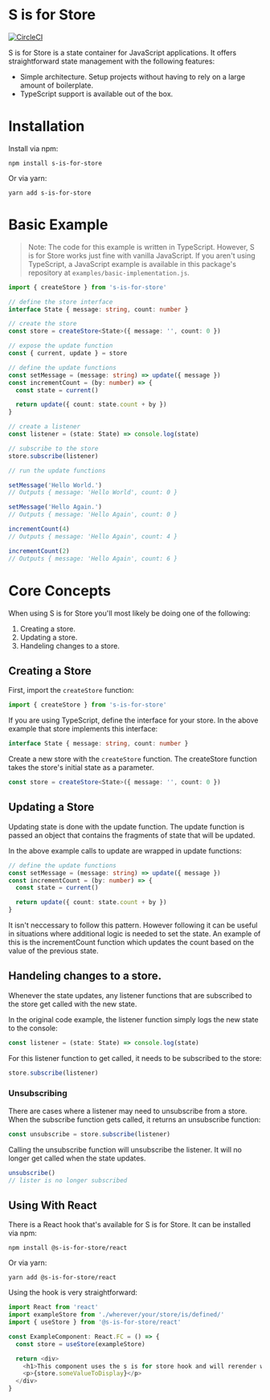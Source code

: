 # S is for Store

[![CircleCI](https://circleci.com/gh/heathgr/s-is-for-store.svg?style=svg)](https://circleci.com/gh/heathgr/s-is-for-store)

S is for Store is a state container for JavaScript applications. It offers straightforward state management with the following features:

- Simple architecture.  Setup projects without having to rely on a large amount of boilerplate.
- TypeScript support is available out of the box.

# Installation

Install via npm:

``` shell
npm install s-is-for-store
```

Or via yarn:

``` shell
yarn add s-is-for-store
```

# Basic Example

> Note: The code for this example is written in TypeScript.  However, S is for Store works just fine with vanilla JavaScript.  If you aren't using TypeScript, a JavaScript example is available in this package's repository at `examples/basic-implementation.js`.

``` ts
import { createStore } from 's-is-for-store'

// define the store interface
interface State { message: string, count: number }

// create the store
const store = createStore<State>({ message: '', count: 0 })

// expose the update function
const { current, update } = store

// define the update functions
const setMessage = (message: string) => update({ message })
const incrementCount = (by: number) => {
  const state = current()

  return update({ count: state.count + by })
}

// create a listener
const listener = (state: State) => console.log(state)

// subscribe to the store
store.subscribe(listener)

// run the update functions

setMessage('Hello World.')
// Outputs { message: 'Hello World', count: 0 }

setMessage('Hello Again.')
// Outputs { message: 'Hello Again', count: 0 }

incrementCount(4)
// Outputs { message: 'Hello Again', count: 4 }

incrementCount(2)
// Outputs { message: 'Hello Again', count: 6 }

```

# Core Concepts

When using S is for Store you'll most likely be doing one of the following:

1. Creating a store.
2. Updating a store.
3. Handeling changes to a store.

## Creating a Store

First, import  the `createStore` function:

``` ts
import { createStore } from 's-is-for-store'
```

If you are using TypeScript, define the interface for your store.  In the above example that store implements this interface:

``` ts
interface State { message: string, count: number }
```

Create a new store with the `createStore` function.  The createStore function takes the store's initial state as a parameter.

``` ts
const store = createStore<State>({ message: '', count: 0 })
```

##  Updating a Store

Updating state is done with the update function. The update function is passed an object that contains the fragments of state that will be updated.

In the above example calls to update are wrapped in update functions:

``` ts
// define the update functions
const setMessage = (message: string) => update({ message })
const incrementCount = (by: number) => {
  const state = current()

  return update({ count: state.count + by })
}
```

It isn't neccessary to follow this pattern.  However following it can be useful in situations where additional logic is needed to set the state.  An example of this is the incrementCount function which updates the count based on the value of the previous state.

## Handeling changes to a store.

Whenever the state updates, any listener functions that are subscribed to the store get called with the new state.

In the original code example, the listener function simply logs the new state to the console:

``` ts
const listener = (state: State) => console.log(state)
```

For this listener function to get called, it needs to be subscribed to the store:

``` ts
store.subscribe(listener)
```

### Unsubscribing

There are cases where a listener may need to unsubscribe from a store.  When the subscribe function gets called, it returns an unsubscribe function:

``` ts
const unsubscribe = store.subscribe(listener)
```

Calling the unsubscribe function will unsubscribe the listener.  It will no longer get called when the state updates.

``` ts
unsubscribe()
// lister is no longer subscribed
```

## Using With React

There is a React hook that's available for S is for Store.  It can be installed via npm:

``` shell
npm install @s-is-for-store/react
```

Or via yarn:

``` shell
yarn add @s-is-for-store/react
```

Using the hook is very straightforward:

``` ts
import React from 'react'
import exampleStore from './wherever/your/store/is/defined/'
import { useStore } from '@s-is-for-store/react'

const ExampleComponent: React.FC = () => {
  const store = useStore(exampleStore)

  return <div>
    <h1>This component uses the s is for store hook and will rerender whenever the store is updated.</h1>
    <p>{store.someValueToDisplay}</p>
  </div>
}
```